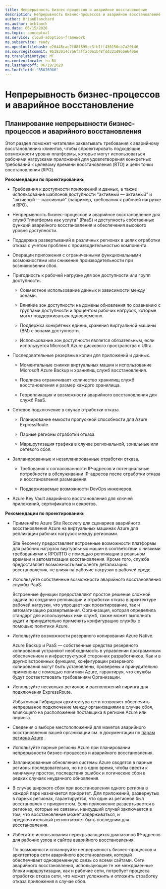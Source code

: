 ```yaml
---
title: Непрерывность бизнес-процессов и аварийное восстановление
description: Непрерывность бизнес-процессов и аварийное восстановление.
author: BrianBlanchard
ms.author: brblanch
ms.date: 06/15/2020
ms.topic: conceptual
ms.service: cloud-adoption-framework
ms.subservice: ready
ms.openlocfilehash: e20448cac2f08f895cc3fb1ff430156cb7a20f46
ms.sourcegitcommit: 9b183014c7a6faffac0a1b48fdd321d9bbe640be
ms.translationtype: MT
ms.contentlocale: ru-RU
ms.lasthandoff: 06/19/2020
ms.locfileid: "85076986"
---
```

# <a name="business-continuity-and-disaster-recovery"></a>Непрерывность бизнес-процессов и аварийное восстановление

## <a name="planning-for-business-continuity-and-disaster-recovery"></a>Планирование непрерывности бизнес-процессов и аварийного восстановления

Этот раздел поможет читателям захватывать требования к аварийному восстановлению клиентов, чтобы спроектировать подходящие возможности уровня платформы, которые могут использоваться рабочими нагрузками приложений для удовлетворения конкретных требований к целевому времени восстановления (RTO) и цели точки восстановления (RPO).

**Рекомендации по проектированию:**

- Требования к доступности приложений и данных, а также использование шаблонов доступности "активный — активный" и "активный — пассивный" (например, требования к рабочей нагрузке и RPO).

- Непрерывность бизнес-процессов и аварийное восстановление для служб "платформа как услуга" (PaaS) и доступность собственных функций аварийного восстановления и обеспечения высокого уровня доступности.

- Поддержка развертываний в различных регионах в целях отработки отказа с учетом проблем с производительностью компонента.

- Операции приложения с ограниченными функциональными возможностями или снижение производительности при возникновении сбоя.

- Пригодность к рабочей нагрузке для зон доступности или групп доступности.

  - Совместное использование данных и зависимости между зонами.

  - Влияние зон доступности на домены обновления по сравнению с группами доступности и процентом рабочих нагрузок, которые могут поддерживаться одновременно.

  - Поддержка конкретных единиц хранения виртуальной машины (ВМ) с зонами доступности.

  - Использование зон доступности является обязательным, если используется Microsoft Azure дискового пространства с Ultra.

- Последовательные резервные копии для приложений и данных.

  - Моментальные снимки виртуальных машин и использование Microsoft Azure Backup и хранилищ служб восстановления.

  - Подписка ограничивает количество хранилищ служб восстановления и размер каждого хранилища.

  - Георепликация и возможности аварийного восстановления для служб PaaS.

- Сетевое подключение в случае отработки отказа.

  - Планирование емкости пропускной способности для Azure ExpressRoute.

  - Парные регионы отработки отказа.

  - Маршрутизация трафика в случае региональной, зональные или сетевого сбоя.

- Запланированные и незапланированные отработки отказа.

  - Требования к согласованности IP-адресов и потенциальные потребности в обслуживании IP-адресов после отработки отказа и восстановления размещения.

  - Поддерживаемые возможности DevOps инженеров.

- Azure Key Vault аварийного восстановления для ключей приложений, сертификатов и секретов.

**Рекомендации по проектированию:**

- Применяйте Azure Site Recovery для сценариев аварийного восстановления Azure на виртуальных машинах Azure для репликации рабочих нагрузок между регионами.

  Site Recovery предоставляет встроенные возможности платформы для рабочих нагрузок виртуальных машин в соответствии с низкими требованиями к RPO/RTO с помощью репликации в реальном времени и автоматизации восстановления. Кроме того, служба предоставляет возможность выполнять детализацию восстановления, не влияя на рабочие нагрузки в рабочей среде.

- Используйте собственные возможности аварийного восстановления службы PaaS.

  Встроенные функции предоставляют простое решение сложной задачи по созданию репликации и отработки отказа в архитектуре рабочей нагрузки, что упрощает как проектирование, так и автоматизацию развертывания. Организация, которая определила стандарт для используемых ими служб, также может выполнять аудит и принудительно применять конфигурацию службы с помощью политики Azure.

- Используйте возможности резервного копирования Azure Native.

  Azure Backup и PaaS — собственные средства резервного копирования устраняют необходимость в управлении программным обеспечением и инфраструктурой сторонних разработчиков. Как и в других встроенных функциях, конфигурации резервного копирования могут быть установлены, проверены и принудительно применены с помощью политики Azure, гарантируя, что службы будут соответствовать требованиям Организации.

- Используйте несколько регионов и расположений пиринга для подключения ExpressRoute.

  Избыточная Гибридная архитектура сети позволяет обеспечить непрерывное подключение между организациями в случае сбоя, влияющего на расположение поставщика в регионе Azure или пиринга.

- Сведения о выборе местоположений для макетов аварийного восстановления вашей организации см. в документации по [парам региона Azure](https://docs.microsoft.com/azure/best-practices-availability-paired-regions) .

- Используйте парные регионы Azure при планировании непрерывности бизнес-процессов и аварийного восстановления.

- Запланированные обновления системы Azure сводятся в парные регионы последовательно, но не в одно время, чтобы свести к минимуму простои, последствия ошибок и логические сбои в редких случаях неудачного обновления.

- В случае широкого сбоя при восстановлении одного региона в каждой паре назначается приоритет. Для приложений, развернутых в парных регионах, гарантируется, что один из регионов был восстановлен с приоритетом. Если приложение развертывается в регионах, которые не связаны, наихудший случай заключается в том, что восстановление может задерживаться, и предпочтительный регион может быть последним для восстановления.

- Избегайте использования перекрывающихся диапазонов IP-адресов для рабочих узлов и сайтов аварийного восстановления.

  По возможности спланируйте непрерывность бизнес-процессов и архитектора сети аварийного восстановления, который обеспечивает одновременную связь со всеми сайтами. Сети аварийного восстановления, использующие те же междоменные блоки маршрутизации, как и рабочие сети, потребует процесса отработки отказа сети, что может усложнить и отложить отработку отказа приложения в случае сбоя.
